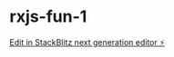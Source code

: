 # rxjs-fun-1

[Edit in StackBlitz next generation editor ⚡️](https://stackblitz.com/~/github.com/SapnaN/rxjs-fun-1)